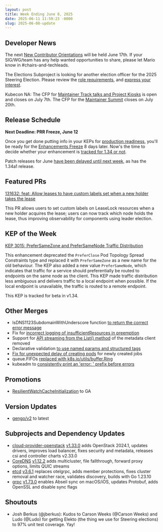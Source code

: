 ```yaml
---
layout: post
title: Week Ending June 8, 2025
date: 2025-06-11 11:59:23 -0000
slug: 2025-06-08-update
---
```


## Developer News

The next [New Contributor Orientations](https://www.kubernetes.dev/docs/orientation/) will be held June 17th.  If your SIG/WG/team has any help wanted opportunities to share, please let Mario know in #chairs-and-techleads.

The Elections Subproject is looking for another election officer for the 2025 Steering Election. Please review the [role requirements](https://github.com/kubernetes/community/tree/master/elections/steering/documentation#the-election-officers), and [express your interest](https://github.com/kubernetes/community/issues/8483).

Kubecon NA: The CFP for [Maintainer Track talks and Project Kiosks](https://sessionize.com/project-lightning-talk-maintainer-track-na25) is open and closes on July 7th. The CFP for the [Maintainer Summit](https://sessionize.com/maintainer-summit-na-2025) closes on July 20th.

## Release Schedule

**Next Deadline: PRR Freeze, June 12**

Once you get done putting info in your KEPs for [production readiness](https://github.com/kubernetes/sig-release/blob/master/releases/release_phases.md#prr-freeze), you'll be ready for the [Enhancements Freeze](https://github.com/kubernetes/sig-release/blob/master/releases/release_phases.md#enhancements-freeze) 8 days later.  Now's the time to decide whether your enhancement is [tracked for 1.34 or not](https://bit.ly/k8s134-enhancements).

Patch releases for June [have been delayed until next week](https://groups.google.com/a/kubernetes.io/g/dev/c/Vff2uR7QzQo), as has the 1.34a1 release.

## Featured PRs

[131632: feat: Allow leases to have custom labels set when a new holder takes the lease](https://github.com/kubernetes/kubernetes/pull/131632)

This PR allows users to set custom labels on LeaseLock resources when a new holder acquires the lease; users can now track which node holds the lease, thus improving observability for components using leader election.

## KEP of the Week

[KEP 3015: PreferSameZone and PreferSameNode Traffic Distribution](https://github.com/kubernetes/enhancements/tree/master/keps/sig-network/3015-prefer-same-node)

This enhancement deprecated the `PreferClose` Pod Topology Spread Constraints type and replaced it with `PreferSameZone` as a new name for the old behaviour. The KEP also added a new value `PreferSameNode`, which indicates that traffic for a service should preferentially be routed to endpoints on the same node as the client. This KEP made traffic distribution less ambiguous and delivers traffic to a local endpoint when possible. If the local endpoint is unavailable, the traffic is routed to a remote endpoint.

This KEP is tracked for beta in v1.34.

## Other Merges

* IsDNS1123SubdomainWithUnderscore function [to return the correct error message](https://github.com/kubernetes/kubernetes/pull/132034)
* Fix for [incorrect logging of insufficientResources in preemption](https://github.com/kubernetes/kubernetes/pull/132183)
* Support for [API streaming from the List() method](https://github.com/kubernetes/kubernetes/pull/132149) of the metadata client removed
* Declarative validation [to use named params and structured tags](https://github.com/kubernetes/kubernetes/pull/132130)
* [Fix for unexpected delay of creating pods](https://github.com/kubernetes/kubernetes/pull/132109) for newly created jobs
* queue.FIFOs [replaced with k8s.io/utils/buffer.Ring](https://github.com/kubernetes/kubernetes/pull/132103)
* kubeadm to [consistently print an 'error: ' prefix before errors](https://github.com/kubernetes/kubernetes/pull/132080)

## Promotions

* [ResilientWatchCacheInitialization](https://github.com/kubernetes/kubernetes/pull/131979) to GA

## Version Updates

* [gengo/v2](https://github.com/kubernetes/kubernetes/pull/132110) to latest

## Subprojects and Dependency Updates
* [cloud-provider-openstack](https://github.com/kubernetes/cloud-provider-openstack) [v1.33.0](https://github.com/kubernetes/cloud-provider-openstack/releases/tag/v1.33.0) adds OpenStack 2024.1, updates drivers, improves load balancer, fixes security and metadata, releases csi and controller charts v2.33.0
* [CoreDNS](https://github.com/coredns/coredns) [v1.12.2](https://github.com/coredns/coredns/releases/tag/v1.12.2) adds multicluster, file fallthrough, forward proxy options, limits QUIC streams
* [etcd](https://github.com/etcd-io/etcd) [v3.6.1](https://github.com/etcd-io/etcd/releases/tag/v3.6.1) replaces otelgrpc, adds member protections, fixes cluster removal and watcher race, validates discovery, builds with Go 1.23.10
* [grpc](https://github.com/grpc/grpc) [v1.73.0](https://github.com/grpc/grpc/releases/tag/v1.73.0) enables Abseil sync on macOS/iOS, updates Protobuf, adds OpenSSL and disable sync flags
## Shoutouts

* Josh Berkus (@jberkus): Kudos to Carson Weeks (@Carson Weeks) and Ludo (@Ludo) for getting Elekto (the thing we use for Steering elections) to 97% unit test coverage. Yay!

